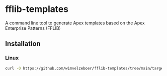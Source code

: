 # fflib-templates
A command line tool to generate Apex templates based on the Apex Enterprise Patterns (FFLIB)

## Installation

### Linux
```bash
curl -O https://github.com/wimvelzeboer/fflib-templates/tree/main/target/release/v0.1/sft
```